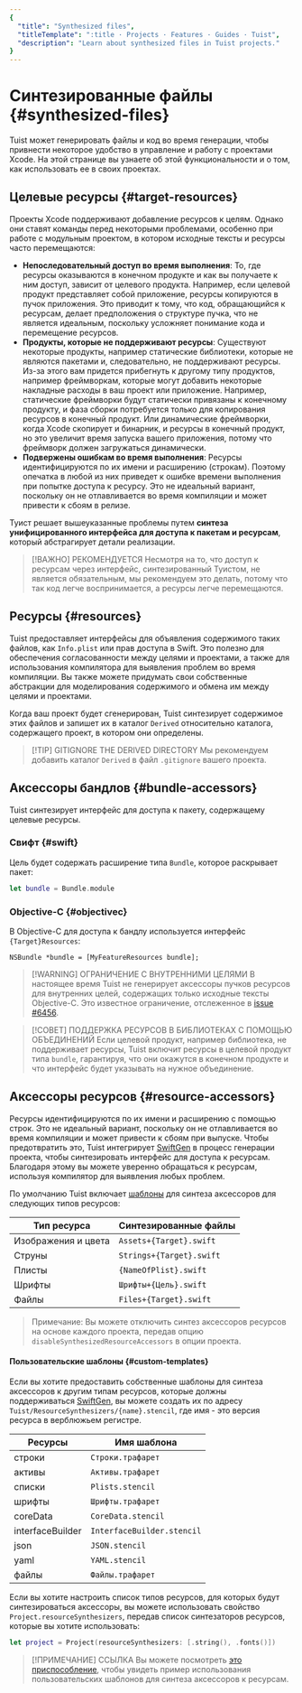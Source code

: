```yaml
---
{
  "title": "Synthesized files",
  "titleTemplate": ":title · Projects · Features · Guides · Tuist",
  "description": "Learn about synthesized files in Tuist projects."
}
---
```

# Синтезированные файлы {#synthesized-files}

Tuist может генерировать файлы и код во время генерации, чтобы привнести
некоторое удобство в управление и работу с проектами Xcode. На этой странице вы
узнаете об этой функциональности и о том, как использовать ее в своих проектах.

## Целевые ресурсы {#target-resources}

Проекты Xcode поддерживают добавление ресурсов к целям. Однако они ставят
команды перед некоторыми проблемами, особенно при работе с модульным проектом, в
котором исходные тексты и ресурсы часто перемещаются:

- **Непоследовательный доступ во время выполнения**: То, где ресурсы оказываются
  в конечном продукте и как вы получаете к ним доступ, зависит от целевого
  продукта. Например, если целевой продукт представляет собой приложение,
  ресурсы копируются в пучок приложения. Это приводит к тому, что код,
  обращающийся к ресурсам, делает предположения о структуре пучка, что не
  является идеальным, поскольку усложняет понимание кода и перемещение ресурсов.
- **Продукты, которые не поддерживают ресурсы**: Существуют некоторые продукты,
  например статические библиотеки, которые не являются пакетами и,
  следовательно, не поддерживают ресурсы. Из-за этого вам придется прибегнуть к
  другому типу продуктов, например фреймворкам, которые могут добавить некоторые
  накладные расходы в ваш проект или приложение. Например, статические
  фреймворки будут статически привязаны к конечному продукту, и фаза сборки
  потребуется только для копирования ресурсов в конечный продукт. Или
  динамические фреймворки, когда Xcode скопирует и бинарник, и ресурсы в
  конечный продукт, но это увеличит время запуска вашего приложения, потому что
  фреймворк должен загружаться динамически.
- **Подвержены ошибкам во время выполнения**: Ресурсы идентифицируются по их
  имени и расширению (строкам). Поэтому опечатка в любой из них приведет к
  ошибке времени выполнения при попытке доступа к ресурсу. Это не идеальный
  вариант, поскольку он не отлавливается во время компиляции и может привести к
  сбоям в релизе.

Туист решает вышеуказанные проблемы путем **синтеза унифицированного интерфейса
для доступа к пакетам и ресурсам**, который абстрагирует детали реализации.

> [!ВАЖНО] РЕКОМЕНДУЕТСЯ Несмотря на то, что доступ к ресурсам через интерфейс,
> синтезированный Туистом, не является обязательным, мы рекомендуем это делать,
> потому что так код легче воспринимается, а ресурсы легче перемещаются.

## Ресурсы {#resources}

Tuist предоставляет интерфейсы для объявления содержимого таких файлов, как
`Info.plist` или прав доступа в Swift. Это полезно для обеспечения
согласованности между целями и проектами, а также для использования компилятора
для выявления проблем во время компиляции. Вы также можете придумать свои
собственные абстракции для моделирования содержимого и обмена им между целями и
проектами.

Когда ваш проект будет сгенерирован, Tuist синтезирует содержимое этих файлов и
запишет их в каталог `Derived` относительно каталога, содержащего проект, в
котором они определены.

> [!TIP] GITIGNORE THE DERIVED DIRECTORY Мы рекомендуем добавить каталог
> `Derived` в файл `.gitignore` вашего проекта.

## Аксессоры бандлов {#bundle-accessors}

Tuist синтезирует интерфейс для доступа к пакету, содержащему целевые ресурсы.

### Свифт {#swift}

Цель будет содержать расширение типа `Bundle`, которое раскрывает пакет:

```swift
let bundle = Bundle.module
```

### Objective-C {#objectivec}

В Objective-C для доступа к бандлу используется интерфейс `{Target}Resources`:

```objc
NSBundle *bundle = [MyFeatureResources bundle];
```

> [!WARNING] ОГРАНИЧЕНИЕ С ВНУТРЕННИМИ ЦЕЛЯМИ В настоящее время Tuist не
> генерирует аксессоры пучков ресурсов для внутренних целей, содержащих только
> исходные тексты Objective-C. Это известное ограничение, отслеженное в [issue
> #6456](https://github.com/tuist/tuist/issues/6456).

> [!СОВЕТ] ПОДДЕРЖКА РЕСУРСОВ В БИБЛИОТЕКАХ С ПОМОЩЬЮ ОБЪЕДИНЕНИЙ Если целевой
> продукт, например библиотека, не поддерживает ресурсы, Tuist включит ресурсы в
> целевой продукт типа `bundle`, гарантируя, что они окажутся в конечном
> продукте и что интерфейс будет указывать на нужное объединение.

## Аксессоры ресурсов {#resource-accessors}

Ресурсы идентифицируются по их имени и расширению с помощью строк. Это не
идеальный вариант, поскольку он не отлавливается во время компиляции и может
привести к сбоям при выпуске. Чтобы предотвратить это, Tuist интегрирует
[SwiftGen](https://github.com/SwiftGen/SwiftGen) в процесс генерации проекта,
чтобы синтезировать интерфейс для доступа к ресурсам. Благодаря этому вы можете
уверенно обращаться к ресурсам, используя компилятор для выявления любых
проблем.

По умолчанию Tuist включает
[шаблоны](https://github.com/tuist/tuist/tree/main/Sources/TuistGenerator/Templates)
для синтеза аксессоров для следующих типов ресурсов:

| Тип ресурса         | Синтезированные файлы    |
| ------------------- | ------------------------ |
| Изображения и цвета | `Assets+{Target}.swift`  |
| Струны              | `Strings+{Target}.swift` |
| Плисты              | `{NameOfPlist}.swift`    |
| Шрифты              | `Шрифты+{Цель}.swift`    |
| Файлы               | `Files+{Target}.swift`   |

> Примечание: Вы можете отключить синтез аксессоров ресурсов на основе каждого
> проекта, передав опцию `disableSynthesizedResourceAccessors` в опции проекта.

#### Пользовательские шаблоны {#custom-templates}

Если вы хотите предоставить собственные шаблоны для синтеза аксессоров к другим
типам ресурсов, которые должны поддерживаться
[SwiftGen](https://github.com/SwiftGen/SwiftGen), вы можете создать их по адресу
`Tuist/ResourceSynthesizers/{name}.stencil`, где имя - это версия ресурса в
верблюжьем регистре.

| Ресурсы          | Имя шаблона                |
| ---------------- | -------------------------- |
| строки           | `Строки.трафарет`          |
| активы           | `Активы.трафарет`          |
| списки           | `Plists.stencil`           |
| шрифты           | `Шрифты.трафарет`          |
| coreData         | `CoreData.stencil`         |
| interfaceBuilder | `InterfaceBuilder.stencil` |
| json             | `JSON.stencil`             |
| yaml             | `YAML.stencil`             |
| файлы            | `Файлы.трафарет`           |

Если вы хотите настроить список типов ресурсов, для которых будут
синтезироваться аксессоры, вы можете использовать свойство
`Project.resourceSynthesizers`, передав список синтезаторов ресурсов, которые вы
хотите использовать:

```swift
let project = Project(resourceSynthesizers: [.string(), .fonts()])
```

> [!ПРИМЕЧАНИЕ] ССЫЛКА Вы можете посмотреть [это
> приспособление](https://github.com/tuist/tuist/tree/main/cli/Fixtures/ios_app_with_templates),
> чтобы увидеть пример использования пользовательских шаблонов для синтеза
> аксессоров к ресурсам.
